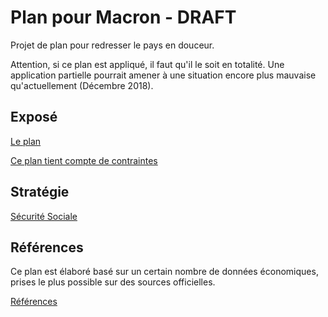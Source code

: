 # Plan pour Macron - DRAFT

Projet de plan pour redresser le pays en douceur.

Attention, si ce plan est appliqué, il faut qu'il le soit en totalité.
Une application partielle pourrait amener à une situation encore plus mauvaise qu'actuellement (Décembre 2018).

## Exposé

[Le plan](./plan.md)

[Ce plan tient compte de contraintes](./contraintes.md)

## Stratégie

[Sécurité Sociale](./strategie/index.md)

## Références

Ce plan est élaboré basé sur un certain nombre de données économiques, prises le plus possible sur des sources officielles.

[Références](./references.md)